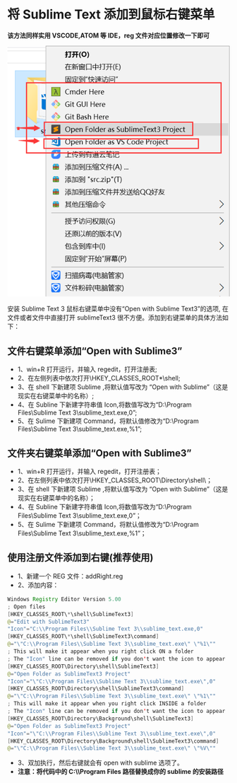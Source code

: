 # 将 Sublime Text 添加到鼠标右键菜单

**该方法同样实用 VSCODE,ATOM 等 IDE，reg 文件对应位置修改一下即可**

![右键效果图](./images/add-right.png)

安装 Sublime Text 3 鼠标右键菜单中没有“Open with Sublime Text3”的选项, 在文件或者文件中直接打开 sublimeText3 很不方便。添加到右键菜单的具体方法如下：

## 文件右键菜单添加“Open with Sublime3”

* 1、win+R 打开运行，并输入 regedit，打开注册表;
* 2、在左侧列表中依次打开\HKEY_CLASSES_ROOT\*\shell\;
* 3、在 shell 下新建项 Sublime ,将默认值写改为 “Open with Sublime”（这是现实在右键菜单中的名称）;
* 4、在 Subline 下新建字符串值 Icon,将数值写改为“D:\Program Files\Sublime Text 3\sublime_text.exe,0”;
* 5、在 Sulime 下新建项 Command，将默认值修改为“D:\Program Files\Sublime Text 3\sublime_text.exe,%1”;

## 文件夹右键菜单添加“Open with Sublime3”

* 1、win+R 打开运行，并输入 regedit，打开注册表；
* 2、在左侧列表中依次打开\HKEY_CLASSES_ROOT\Directory\shell\；
* 3、在 shell 下新建项 Sublime ,将默认值写改为 “Open with Sublime”（这是现实在右键菜单中的名称）；
* 4、在 Subline 下新建字符串值 Icon,将数值写改为“D:\Program Files\Sublime Text 3\sublime_text.exe,0”；
* 5、在 Sulime 下新建项 Command，将默认值修改为“D:\Program Files\Sublime Text 3\sublime_text.exe,%1”；

## 使用注册文件添加到右键(推荐使用)

* 1、新建一个 REG 文件：addRight.reg
* 2、添加内容：

```java
Windows Registry Editor Version 5.00
; Open files
[HKEY_CLASSES_ROOT\*\shell\SublimeText3]
@="Edit with SublimeText3"
"Icon"="C:\\Program Files\\Sublime Text 3\\sublime_text.exe,0"
[HKEY_CLASSES_ROOT\*\shell\SublimeText3\command]
@="\"C:\\Program Files\\Sublime Text 3\\sublime_text.exe\" \"%1\""
; This will make it appear when you right click ON a folder
; The "Icon" line can be removed if you don't want the icon to appear
[HKEY_CLASSES_ROOT\Directory\shell\SublimeText3]
@="Open Folder as SublimeText3 Project"
"Icon"="\"C:\\Program Files\\Sublime Text 3\\sublime_text.exe\",0"
[HKEY_CLASSES_ROOT\Directory\shell\SublimeText3\command]
@="\"C:\\Program Files\\Sublime Text 3\\sublime_text.exe\" \"%1\""
; This will make it appear when you right click INSIDE a folder
; The "Icon" line can be removed if you don't want the icon to appear
[HKEY_CLASSES_ROOT\Directory\Background\shell\SublimeText3]
@="Open Folder as SublimeText3 Project"
"Icon"="\"C:\\Program Files\\Sublime Text 3\\sublime_text.exe\",0"
[HKEY_CLASSES_ROOT\Directory\Background\shell\SublimeText3\command]
@="\"C:\\Program Files\\Sublime Text 3\\sublime_text.exe\" \"%V\""
```

* 3、双加执行，然后右键就会有 open with sublime 选项了。
* **注意：将代码中的 C:\\\Program Files 路径替换成你的 sublime 的安装路径**
